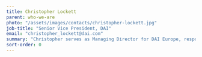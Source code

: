 ```yaml
---
title: Christopher Lockett
parent: who-we-are
photo: "/assets/images/contacts/christopher-lockett.jpg"
job-title: "Senior Vice President, DAI"
email: "christopher_lockett@dai.com"
summary: "Christopher serves as Managing Director for DAI Europe, responsible for all of DAI’s operations in the United Kingdom. He started his career with Hewlett-Packard. Having completed his M.B.A., he joined P-E International—one of the predecessor firms of HTSPE Ltd.—in 1996. He moved to an Interim Management firm in 2002, to set up a public sector practice, before rejoining HTSPE in 2004, where he assumed the Managing Director role in 2007 and led the firm’s combination with DAI in 2013."
sort-order: 0
---
```

